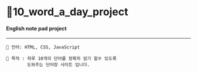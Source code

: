 # 📝10_word_a_day_project

#### English note pad project

---

```
📜 언어: HTML, CSS, JavaScript
```

```
🎯 목적 : 하루 10개의 단어를 정확히 암기 할수 있도록
        도와주는 단어장 사이트 입니다.
```
